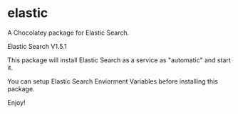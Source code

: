 elastic
=======

A Chocolatey package for Elastic Search.

Elastic Search V1.5.1

This package will install Elastic Search as a service as "automatic" and start it. 

You can setup Elastic Search Enviorment Variables before installing this package. 

Enjoy!


